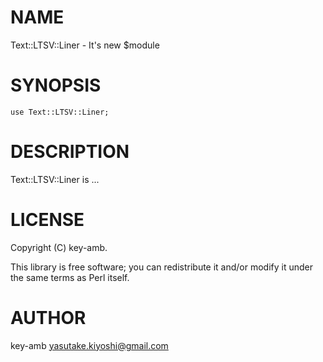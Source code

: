 # NAME

Text::LTSV::Liner - It's new $module

# SYNOPSIS

    use Text::LTSV::Liner;

# DESCRIPTION

Text::LTSV::Liner is ...

# LICENSE

Copyright (C) key-amb.

This library is free software; you can redistribute it and/or modify
it under the same terms as Perl itself.

# AUTHOR

key-amb <yasutake.kiyoshi@gmail.com>
